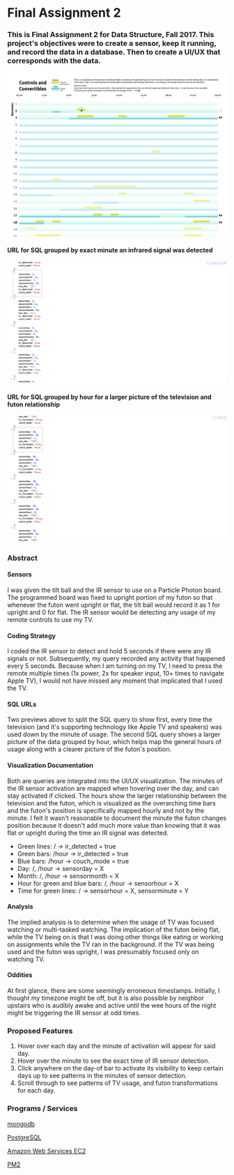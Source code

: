 # Final Assignment 2

### This is Final Assignment 2 for Data Structure, Fall 2017. This project's objectives were to create a sensor, keep it running, and record the data in a database. Then to create a UI/UX that corresponds with the data.

[![preview.png](https://github.com/benzyi/data-structures/blob/master/finalTwo/preview.png)](https://github.com/benzyi/data-structures/blob/master/finalTwo/preview.png)

#### URL for SQL grouped by exact minute an infrared signal was detected
[![preview.png](https://github.com/benzyi/data-structures/blob/master/finalTwo/SQL.PNG)](http://ec2-18-216-156-193.us-east-2.compute.amazonaws.com:3000/)

#### URL for SQL grouped by hour for a larger picture of the television and futon relationship
[![preview.png](https://github.com/benzyi/data-structures/blob/master/finalTwo/SQLhr.PNG)](http://ec2-18-216-156-193.us-east-2.compute.amazonaws.com:3000/hour)

### Abstract

#### Sensors
I was given the tilt ball and the IR sensor to use on a Particle Photon board. The programmed board was fixed to upright portion of my futon so that whenever the futon went upright or flat, the tilt ball would record it as 1 for upright and 0 for flat. The IR sensor would be detecting any usage of my remote controls to use my TV. 

#### Coding Strategy
I coded the IR sensor to detect and hold 5 seconds if there were any IR signals or not. Subsequently, my query recorded any activity that happened every 5 seconds. Because when I am turning on my TV, I need to press the remote multiple times (1x power, 2x for speaker input, 10+ times to navigate Apple TV), I would not have missed any moment that implicated that I used the TV.

#### SQL URLs
Two previews above to split the SQL query to show first, every time the television (and it's supporting technology like Apple TV and speakers) was used down by the minute of usage. The second SQL query shows a larger picture of the data grouped by hour, which helps map the general hours of usage along with a clearer picture of the futon's position. 

#### Visualization Documentation
Both are queries are integrated into the UI/UX visualization. The minutes of the IR sensor activation are mapped when hovering over the day, and can stay activated if clicked. The hours show the larger relationship between the television and the futon, which is visualized as the overarching time bars and the futon's position is specifically mapped hourly and not by the minute. I felt it wasn't reasonable to document the minute the futon changes position because it doesn't add much more value than knowing that it was flat or upright during the time an IR signal was detected.

* Green lines: /  -> ir_detected = true
* Green bars:  /hour -> ir_detected = true
* Blue bars: /hour -> couch_mode = true
* Day: /, /hour -> sensorday = X
* Month: /, /hour -> sensormonth = X
* Hour for green and blue bars: /, /hour -> sensorhour = X
* Time for green lines: / -> sensorhour = X, sensorminute = Y

#### Analysis
The implied analysis is to determine when the usage of TV was focused watching or multi-tasked watching. The implication of the futon being flat, while the TV being on is that I was doing other things like eating or working on assignments while the TV ran in the background. If the TV was being used and the futon was upright, I was presumably focused only on watching TV.

#### Oddities
At first glance, there are some seemingly erroneous timestamps. Initially, I thought my timezone might be off, but it is also possible by neighbor upstairs who is audibly awake and active until the wee hours of the night might be triggering the IR sensor at odd times.

### Proposed Features
1. Hover over each day and the minute of activation will appear for said day.
2. Hover over the minute to see the exact time of IR sensor detection.
3. Click anywhere on the day-of bar to activate its visibility to keep certain days up to see patterns in the minutes of sensor detection.
3. Scroll through to see patterns of TV usage, and futon transformations for each day.

### Programs / Services
[mongodb](https://www.mongodb.com/)

[PostgreSQL](https://www.postgresql.org/)

[Amazon Web Services EC2](https://aws.amazon.com/ec2/)

[PM2](http://pm2.keymetrics.io/)